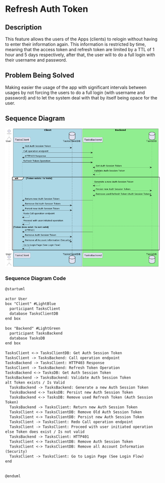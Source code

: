 # Refresh Auth Token

## Description

This feature allows the users of the Apps (clients) to relogin without having to enter their information again. This information is restricted by time, meaning that the access token and refresh token are limited by a TTL of 1 hour and 5 days respectively, after that, the user will to do a full login with their username and password. 

## Problem Being Solved

Making easier the usage of the app with significant intervals between usages by not forcing the users to do a full login (with username and password) and to let the system deal with that by itself being opace for the user. 

## Sequence Diagram

![Refresh Token Sequence Diagram](../../assets/refresh_token_sequence_diagram.png)

### Sequence Diagram Code

```
@startuml

actor User
box "Client" #LightBlue
  participant TasksClient
  database TasksClientDB
end box

box "Backend" #LightGreen
  participant TasksBackend
  database TasksDB
end box

TasksClient <-> TasksClientDB: Get Auth Session Token
TasksClient -> TasksBackend: Call operation endpoint
TasksBackend -> TasksClient: HTTP403 Response
TasksClient -> TasksBackend: Refresh Token Operation
TasksBackend <-> TasksDB: Get Auth Session Token
TasksBackend -> TasksBackend: Validate Auth Session Token
alt Token exists / Is Valid
  TasksBackend -> TasksBackend: Generate a new Auth Session Token
  TasksBackend <-> TasksDB: Persist new Auth Session Token
  TasksBackend <-> TasksDB: Remove used Refresh Token (Auth Session Token)
  TasksBackend -> TasksClient: Return new Auth Session Token
  TasksClient <-> TasksClientDB: Remove Old Auth Session Token
  TasksClient <-> TasksClientDB: Persist new Auth Session Token
  TasksClient -> TasksClient: Redo Call operation endpoint
  TasksClient -> TasksClient: Proceed with user initiated operation
else Token does exist / Is not valid
  TasksBackend -> TasksClient: HTTP401 
  TasksClient <-> TasksClientDB: Remove Auth Session Token
  TasksClient <-> TasksClientDB: Remove all Account Information (Security)
  TasksClient -> TasksClient: Go to Login Page (See Login Flow)
end


@enduml
```
